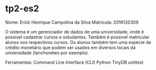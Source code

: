 # tp2-es2

Nome: Erick Henrique Campolina da Silva
Matrícula: 2016120309

O sistema é um gerenciador de dados de uma universidade, onde é possível cadastrar cursos e estudantes.
Também é possível matricular alunos nos respectivos cursos.
Os alunos também tem uma espécie de crédito monetário que podem ser usados em diversos locais da universidade (lanchonetes por exemplo).

Ferramentas:
Command Line Interface (CLI)
Python
TinyDB
unittest

